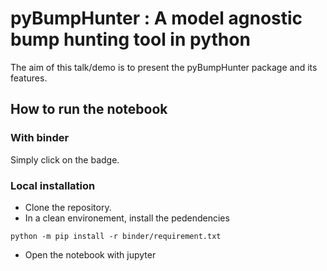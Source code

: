 # pyBumpHunter : A model agnostic bump hunting tool in python

The aim of this talk/demo is to present the pyBumpHunter package and its features. 

## How to run the notebook

### With binder

Simply click on the badge.

### Local installation

* Clone the repository.
* In a clean environement, install the pedendencies
```console
python -m pip install -r binder/requirement.txt
```
* Open the notebook with jupyter

